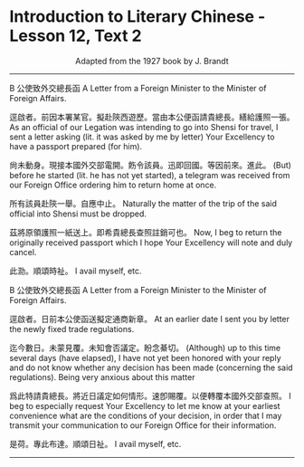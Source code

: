 # Introduction to Literary Chinese - Lesson 12, Text 2

<center>Adapted from the 1927 book by J. Brandt</center>

---

B 公使致外交總長函
A Letter from a Foreign Minister to the Minister of Foreign Affairs.

逕啟者。前因本署某官。擬赴陝西遊歷。當由本公便函請貴總長。繕給護照一張。
As an official of our Legation was intending to go into Shensi for travel, I sent a letter asking (lit. it was asked by me by letter) Your Excellency to have a passport prepared (for him).

尙未動身。現接本國外交部電開。飭令該員。迅即回國。等因前來。進此。
(But) before he started (lit. he has not yet started), a telegram was received from our Foreign Office ordering him to return home at once.

所有該員赴陝一舉。自應中止。
Naturally the matter of the trip of the said official into Shensi must be dropped.

茲將原領護照一紙送上。即希貴總長查照註銷可也。
Now, I beg to return the originally received passport which I hope Your Excellency will note and duly cancel.

此泐。順頌時祉。
I avail myself, etc.

B 公使致外交總長函
A Letter from a Foreign Minister to the Minister of Foreign Affairs.

逕啟者。日前本公使函送擬定通商新章。
At an earlier date I sent you by letter the newly fixed trade regulations.

迄今數日。未蒙見覆。未知會否議定。盼念綦切。
(Although) up to this time several days (have elapsed), I have not yet been honored with your reply and do not know whether any decision has been made (concerning the said regulations). Being very anxious about this matter

爲此特請貴總長。將近日議定如何情形。速卽賜覆。以便轉覆本國外交部查照。
I beg to especially request Your Excellency to let me know at your earliest convenience what are the conditions of your decision, in order that I may transmit your communication to our Foreign Office for their information.

是荷。專此布達。順頌日祉。
I avail myself, etc.

---
